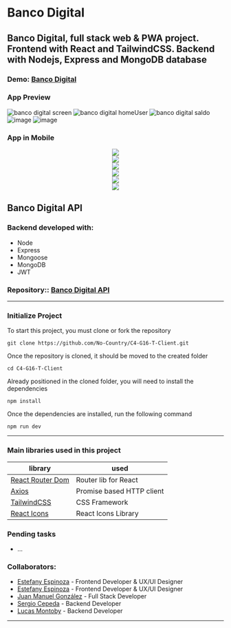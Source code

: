 #  Banco Digital

## Banco Digital, full stack web & PWA project. Frontend with React and TailwindCSS. Backend with Nodejs, Express and MongoDB database



### Demo: [Banco Digital](https://banco-digital.netlify.app/)


### App Preview
![banco digital screen](https://user-images.githubusercontent.com/88951217/164337251-a9f6f58a-0eaa-4ec6-a420-9cc43d53c688.png)
![banco digital homeUser](https://user-images.githubusercontent.com/88951217/164500823-5b8d22cf-8358-4259-842a-6e76901a8366.png)
![banco digital saldo](https://user-images.githubusercontent.com/88951217/164500867-d2cd36b0-aa7c-4357-ac46-c7edd268b0a8.png)
![image](https://user-images.githubusercontent.com/88951217/164756590-72fe1d8f-9dfe-4d67-902e-57989498fea9.png)
![image](https://user-images.githubusercontent.com/88951217/164756642-56ce78ee-b80f-4b55-ae75-8c690bfc4e55.png)

### App in Mobile
<div align="center" ><img src="https://user-images.githubusercontent.com/88951217/164757050-6f5e3183-e7dc-48a0-b865-ca1c43abe136.png"></div>
<div align="center" ><img src="https://user-images.githubusercontent.com/88951217/164757328-e3016d83-7771-4226-9c17-0ef0cbb7793d.png"></div>
<div align="center" ><img src="https://user-images.githubusercontent.com/88951217/164757112-b35ef953-a98a-43c9-8ea2-1d83d4f73159.png"></div>
<div align="center" ><img src="https://user-images.githubusercontent.com/88951217/164757181-ed0054e1-a241-4dee-940a-114f0c5e229b.png"></div>
<div align="center" ><img src="https://user-images.githubusercontent.com/88951217/164757478-d56b60e4-960c-41d4-b0e9-e768d357a426.png"></div>
<div align="center" ><img src="https://user-images.githubusercontent.com/88951217/164757540-3d392cdd-47e8-4a81-895a-84ef4ad9cff9.png"></div>



## Banco Digital API

### Backend developed with:
- Node
- Express
- Mongoose
- MongoDB
- JWT

### Repository:: [Banco Digital API](https://github.com/No-Country/C4-G16-T-Api)

---
### Initialize Project
To start this project, you must clone or fork the repository

    git clone https://github.com/No-Country/C4-G16-T-Client.git

Once the repository is cloned, it should be moved to the created folder

    cd C4-G16-T-Client
    
Already positioned in the cloned folder, you will need to install the dependencies

    npm install
    
Once the dependencies are installed, run the following command

    npm run dev
    
    
---
### Main libraries used in this project

| library                                                          | used                      |
| ---------------------------------------------------------------- | ------------------------- |
| [React Router Dom](https://reactrouter.com/)                     | Router lib for React      |
| [Axios](https://axios-http.com/docs/intro)                       | Promise based HTTP client |
| [TailwindCSS](https://tailwindcss.com/)                          | CSS Framework             |
| [React Icons](https://react-icons.github.io/react-icons/)        | React Icons Library       |


### Pending tasks

- ...


### Collaborators:
- [Estefany Espinoza](https://github.com/EstefanyEH)   - Frontend Developer & UX/UI Designer
- [Estefany Espinoza](https://github.com/EstefanyEH)   - Frontend Developer & UX/UI Designer
- [Juan Manuel González](https://github.com/JuanMG22) - Full Stack Developer
- [Sergio Cepeda](https://github.com/SergioCepeda) - Backend Developer
- [Lucas Montoby](https://github.com/LucasMontoby) - Backend Developer


---

